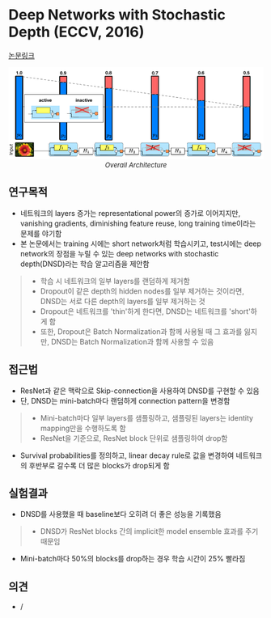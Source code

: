 # Deep Networks with Stochastic Depth (ECCV, 2016)

[논문링크](https://ui.adsabs.harvard.edu/abs/2016arXiv160309382H/abstract)

<p align="center">
    <img width="600" alt='fig1' src="./img/09_03_01.png?raw=true"></br>
    <em><font size=2>Overall Architecture</font></em>
</p>

## 연구목적
- 네트워크의 layers 증가는 representational power의 증가로 이어지지만, vanishing gradients, diminishing feature reuse, long training time이라는 문제를 야기함
- 본 논문에서는 training 시에는 short network처럼 학습시키고, test시에는 deep network의 장점을 누릴 수 있는 deep networks with stochastic depth(DNSD)라는 학습 알고리즘을 제안함
> - 학습 시 네트워크의 일부 layers를 랜덤하게 제거함
> - Dropout이 같은 depth의 hidden nodes를 일부 제거하는 것이라면, DNSD는 서로 다른 depth의 layers를 일부 제거하는 것
> - Dropout은 네트워크를 'thin'하게 한다면, DNSD는 네트워크를 'short'하게 함
> - 또한, Dropout은 Batch Normalization과 함께 사용될 때 그 효과를 잃지만, DNSD는 Batch Normalization과 함께 사용할 수 있음

## 접근법
- ResNet과 같은 맥락으로 Skip-connection을 사용하여 DNSD를 구현할 수 있음
- 단, DNSD는 mini-batch마다 랜덤하게 connection pattern을 변경함
> - Mini-batch마다 일부 layers를 샘플링하고, 샘플링된 layers는 identity mapping만을 수행하도록 함
> - ResNet을 기준으로, ResNet block 단위로 샘플링하여 drop함
- Survival probabilities를 정의하고, linear decay rule로 값을 변경하여 네트워크의 후반부로 갈수록 더 많은 blocks가 drop되게 함

## 실험결과
- DNSD를 사용했을 때 baseline보다 오히려 더 좋은 성능을 기록했음
> - DNSD가 ResNet blocks 간의 implicit한 model ensemble 효과를 주기 때문임
- Mini-batch마다 50%의 blocks를 drop하는 경우 학습 시간이 25% 빨라짐

## 의견
- /